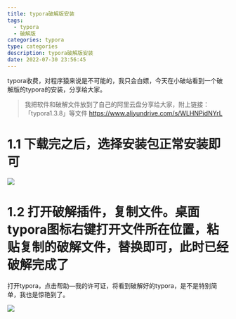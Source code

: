 ```yaml
---
title: typora破解版安装
tags: 
  - typora
  - 破解版
categories: typora
type: categories
description: typora破解版安装
date: 2022-07-30 23:56:45
---
```


typora收费，对程序猿来说是不可能的，我只会白嫖，今天在小破站看到一个破解版的typora的安装，分享给大家。

> 我把软件和破解文件放到了自己的阿里云盘分享给大家，附上链接：「typora1.3.8」等文件 https://www.aliyundrive.com/s/WLHNPidNYrL 

# 1.1 下载完之后，选择安装包正常安装即可

![](https://cdn.jsdelivr.net/gh/txw1314/blog-img@main/img/image-20220731000444283.png)

# 1.2 打开破解插件，复制文件。桌面typora图标右键打开文件所在位置，粘贴复制的破解文件，替换即可，此时已经破解完成了

打开typora，点击帮助—我的许可证，将看到破解好的typora，是不是特别简单，我也是惊艳到了。

![](https://cdn.jsdelivr.net/gh/txw1314/blog-img@main/img/image-20220731000852072.png)
